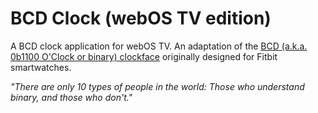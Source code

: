 # BCD Clock (webOS TV edition)

A BCD clock application for webOS TV. An adaptation of the
[BCD (a.k.a. 0b1100 O'Clock or binary) clockface](https://github.com/akosthekiss/0b1100oclock)
originally designed for Fitbit smartwatches.

*"There are only 10 types of people in the world: Those who understand binary, and those who don't."*
